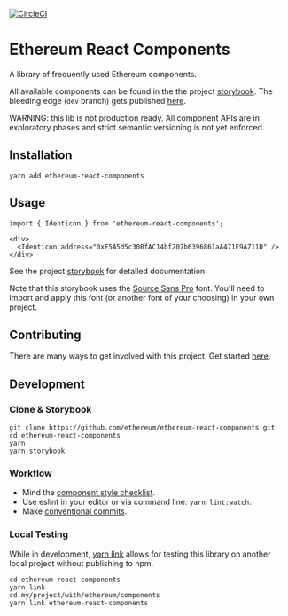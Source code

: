 [![CircleCI](https://circleci.com/gh/ethereum/ethereum-react-components.svg?style=shield)](https://circleci.com/gh/ethereum/ethereum-react-components)

# Ethereum React Components

A library of frequently used Ethereum components.

All available components can be found in the the project [storybook](https://ethereum.github.io/ethereum-react-components). The bleeding edge (`dev` branch) gets published [here](https://ethereum-react-components-dev.netlify.com/).

WARNING: this lib is not production ready. All component APIs are in exploratory phases and strict semantic versioning is not yet enforced.

## Installation

```
yarn add ethereum-react-components
```

## Usage

```
import { Identicon } from 'ethereum-react-components';

<div>
  <Identicon address="0xF5A5d5c30BfAC14bf207b6396861aA471F9A711D" />
</div>
```

See the project [storybook](https://ethereum.github.io/ethereum-react-components?selectedKind=Widgets%2FIdenticon) for detailed documentation.

Note that this storybook uses the [Source Sans Pro](https://fonts.google.com/specimen/Source+Sans+Pro?selection.family=Source+Sans+Pro:300,400,600,700) font. You'll need to import and apply this font (or another font of your choosing) in your own project.

## Contributing

There are many ways to get involved with this project. Get started [here](/CONTRIBUTING.md).

## Development

### Clone & Storybook

```
git clone https://github.com/ethereum/ethereum-react-components.git
cd ethereum-react-components
yarn
yarn storybook
```

### Workflow

- Mind the [component style checklist](CHECKLIST.md).
- Use eslint in your editor or via command line: `yarn lint:watch`.
- Make [conventional commits](https://www.conventionalcommits.org/).

### Local Testing

While in development, [yarn link](https://yarnpkg.com/lang/en/docs/cli/link/) allows for testing this library on another local project without publishing to npm.

```
cd ethereum-react-components
yarn link
cd my/project/with/ethereum/components
yarn link ethereum-react-components
```
